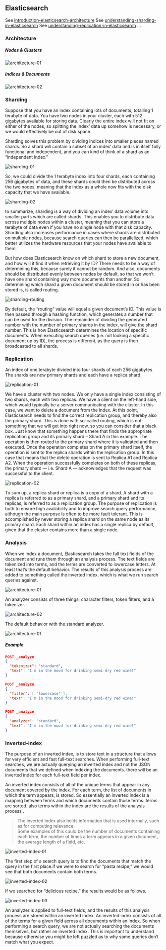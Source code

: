 ## Elasticsearch

See [introduction-elasticsearch-architecture](https://codingexplained.com/coding/elasticsearch/introduction-elasticsearch-architecture)
See [understanding-sharding-in-elasticsearch](https://codingexplained.com/coding/elasticsearch/understanding-sharding-in-elasticsearch)
See [understanding-replication-in-elasticsearch](https://codingexplained.com/coding/elasticsearch/understanding-replication-in-elasticsearch)
...

### Architecture

##### Nodes & Clusters

![architecture-01](images/architecture/architecture-01.png)

##### Indices & Documents

![architecture-02](images/architecture/architecture-02.png)


### Sharding

Suppose that you have an index containing lots of documents, totalling 1 terabyte of data. You have two nodes in your cluster, each with 512 gigabytes available for storing data. Clearly the entire index will not fit on either of the nodes, so splitting the index’ data up somehow is necessary, or we would effectively be out of disk space.

Sharding solves this problem by dividing indices into smaller pieces named shards. So a shard will contain a subset of an index’ data and is in itself fully functional and independent, and you can kind of think of a shard as an “independent index.” 

![sharding-01](images/sharding/sharding-01.png)

So, we could divide the 1 terabyte index into four shards, each containing 256 gigabytes of data, and these shards could then be distributed across the two nodes, meaning that the index as a whole now fits with the disk capacity that we have available.

![sharding-02](images/sharding/sharding-02.png)

to summarize, sharding is a way of dividing an index’ data volume into smaller parts which are called shards. This enables you to distribute data across multiple nodes within a cluster, meaning that you can store a terabyte of data even if you have no single node with that disk capacity. Sharding also increases performance in cases where shards are distributed on multiple nodes, because search queries can then be parallelized, which better utilizes the hardware resources that your nodes have available to them.

But how does Elasticsearch know on which shard to store a new document, and how will it find it when retrieving it by ID? There needs to be a way of determining this, because surely it cannot be random. And also, documents should be distributed evenly between nodes by default, so that we won’t have one shard containing way more documents than another. So determining which shard a given document should be stored in or has been stored is, is called routing.

![sharding-routing](images/sharding/sharding-routing.png)

By default, the “routing” value will equal a given document’s ID. This value is then passed through a hashing function, which generates a number that can be used for the division. The remainder of dividing the generated number with the number of primary shards in the index, will give the shard number. This is how Elasticsearch determines the location of specific documents. When executing search queries (i.e. not looking a specific document up by ID), the process is different, as the query is then broadcasted to all shards.

### Replication

An index of one terabyte divided into four shards of each 256 gigabytes. The shards are now primary shards and each have a replica shard.

![replication-01](images/replication/replication-01.png)

We have a cluster with two nodes. We only have a single index consisting of two shards, each with two replicas. We have a client on the left-hand side, which would typically be a server communicating with the cluster. In this case, we want to delete a document from the index. At this point, Elasticsearch needs to find the correct replication group, and thereby also the primary shard. This is done with so-called routing, which is not something that we will get into right now, so you can consider that a black box. Just know that something happens there that finds the appropriate replication group and its primary shard – Shard A in this example. The operation is then routed to the primary shard where it is validated and then executed. Once the operation completes on the primary shard itself, the operation is sent to the replica shards within the replication group. In this case that means that the delete operation is sent to Replica A1 and Replica A2. When the operation successfully completes on both of these replicas, the primary shard — i.e. Shard A — acknowledges that the request was successful to the client.

![replication-02](images/replication/replication-02.png)

To sum up, a replica shard or replica is a copy of a shard. A shard with a replica is referred to as a primary shard, and a primary shard and its replicas, is referred to as a replication group. The purpose of replication is both to ensure high availability and to improve search query performance, although the main purpose is often to be more fault tolerant. This is accomplished by never storing a replica shard on the same node as its primary shard. Each shard within an index has a single replica by default, given that the cluster contains more than a single node.

### Analysis

When we index a document, Elasticsearch takes the full text fields of the document and runs them through an analysis process. The text fields are tokenized into terms, and the terms are converted to lowercase letters. At least that’s the default behavior. The results of this analysis process are added to something called the inverted index, which is what we run search queries against.

![architecture-01](images/analysis/introduction-to-analysis.png)

An analyzer consists of three things; character filters, token filters, and a tokenizer. 

![architecture-02](images/analysis/analyzer-flow.png)

The default behavior with the standard analyzer.

![architecture-01](images/analysis/analyzer-flow-example.png)

##### Example

```json
POST _analyze
{
  "tokenizer": "standard",
  "text": "I'm in the mood for drinking semi-dry red wine!"
}

POST _analyze
{
  "filter": [ "lowercase" ],
  "text": "I'm in the mood for drinking semi-dry red wine!"
}

POST _analyze
{
  "analyzer": "standard",
  "text": "I'm in the mood for drinking semi-dry red wine!"
}
```

### Inverted-index

The purpose of an inverted index, is to store text in a structure that allows for very efficient and fast full-text searches. When performing full-text searches, we are actually querying an inverted index and not the JSON documents that we defined when indexing the documents. there will be an inverted index for each full-text field per index. 

An inverted index consists of all of the unique terms that appear in any document covered by the index. For each term, the list of documents in which the term appears, is stored. So essentially an inverted index is a mapping between terms and which documents contain those terms. terms are sorted. also terms within the index are the results of the analysis process .

> The inverted index also holds information that is used internally, such as for computing relevance. </br>
> Some examples of this could be the number of documents containing each term, the number of times a term appears in a given document, the average length of a field, etc. </br>

![inverted-index-01](images/inverted-index/inverted-index-01.png)

The first step of a search query is to find the documents that match the query in the first place.if we were to search for “pasta recipe,” we would see that both documents contain both terms.

![inverted-index-02](images/inverted-index/inverted-index-02.png)

If we searched for “delicious recipe,” the results would be as follows.

![inverted-index-03](images/inverted-index/inverted-index-03.png)

An analyzer is applied to full-text fields, and the results of this analysis process are stored within an inverted index. An inverted index consists of all of the terms for a given field across all documents within an index. So when performing a search query, we are not actually searching the documents themselves, but rather an inverted index. This is important to understand because otherwise you might be left puzzled as to why some queries don’t match what you expect.

